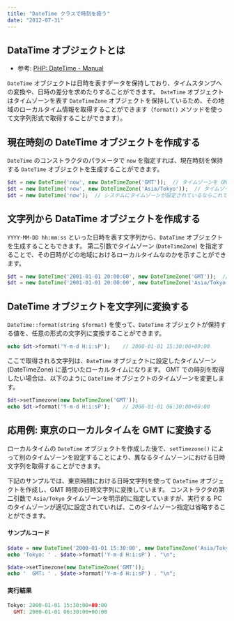 ```yaml
---
title: "DateTime クラスで時刻を扱う"
date: "2012-07-31"
---
```


DataTime オブジェクトとは
----

- 参考: [PHP: DateTime - Manual](http://www.php.net/manual/ja/class.datetime.php)

`DateTime` オブジェクトは日時を表すデータを保持しており、タイムスタンプへの変換や、日時の差分を求めたりすることができます。
`DateTime` オブジェクトはタイムゾーンを表す `DateTimeZone` オブジェクトを保持しているため、その地域のローカルタイム情報を取得することができます（`format()` メソッドを使って文字列形式で取得することができます）。


現在時刻の DateTime オブジェクトを作成する
----

`DateTime` のコンストラクタのパラメータで `now` を指定すれば、現在時刻を保持する `DateTime` オブジェクトを生成することができます。

~~~ php
$dt = new DateTime('now', new DateTimeZone('GMT'));  // タイムゾーンを GMT に設定
$dt = new DateTime('now', new DateTimeZone('Asia/Tokyo'));  // タイムゾーンを東京 (GMT+09:00) に設定
$dt = new DateTime('now');  // システムにタイムゾーンが設定されているならこれでも OK
~~~


文字列から DataTime オブジェクトを作成する
----

`YYYY-MM-DD hh:mm:ss` といった日時を表す文字列から、`DataTime` オブジェクトを生成することもできます。
第二引数でタイムゾーン (`DateTimeZone`) を指定することで、その日時がどの地域におけるローカルタイムなのかを示すことができます。

~~~ php
$dt = new DateTime('2001-01-01 20:00:00', new DateTimeZone('GMT'));  // GMT の時刻で初期化
$dt = new DateTime('2001-01-01 20:00:00', new DateTimeZone('Asia/Tokyo'));  // 東京 (GMT+09:00) の時刻で初期化
~~~


DateTime オブジェクトを文字列に変換する
----

`DateTime::format(string $format)` を使って、`DateTime` オブジェクトが保持する値を、任意の形式の文字列に変換することができます。

~~~ php
echo $dt->format('Y-m-d H:i:sP');    // 2000-01-01 15:30:00+09:00
~~~

ここで取得される文字列は、`DateTime` オブジェクトに設定したタイムゾーン (DateTimeZone) に基づいたローカルタイムになります。
GMT での時刻を取得したい場合は、以下のように `DateTime` オブジェクトのタイムゾーンを変更します。

~~~ php
$dt->setTimezone(new DateTimeZone('GMT'));
echo $dt->format('Y-m-d H:i:sP');    // 2000-01-01 06:30:00+00:00
~~~


応用例: 東京のローカルタイムを GMT に変換する
----

ローカルタイムの `DateTime` オブジェクトを作成した後で、`setTimezone()` によって別のタイムゾーンを設定することにより、異なるタイムゾーンにおける日時文字列を取得することができます。

下記のサンプルでは、東京時間における日時文字列を使って `DateTime` オブジェクトを作成し、GMT 時間の日時文字列に変換しています。
コンストラクタの第二引数で `Asia/Tokyo` タイムゾーンを明示的に指定していますが、実行する PC のタイムゾーンが適切に設定されていれば、このタイムゾーン指定は省略することができます。

#### サンプルコード

~~~ php
$date = new DateTime('2000-01-01 15:30:00', new DateTimeZone('Asia/Tokyo'));
echo 'Tokyo: ' . $date->format('Y-m-d H:i:sP') . "\n";

$date->setTimezone(new DateTimeZone('GMT'));
echo '  GMT: ' . $date->format('Y-m-d H:i:sP') . "\n";
~~~

#### 実行結果

~~~ php
Tokyo: 2000-01-01 15:30:00+09:00
  GMT: 2000-01-01 06:30:00+00:00
~~~


